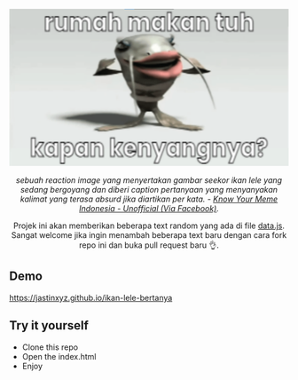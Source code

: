 <div align="center">

![img](demo.png)

*sebuah reaction image yang menyertakan gambar seekor ikan lele yang sedang bergoyang dan diberi caption pertanyaan  yang menyanyakan  kalimat yang terasa absurd jika diartikan per kata. - [Know Your Meme Indonesia - Unofficial (Via Facebook)](https://web.facebook.com/knowyourmemeID/posts/pfbid088cP1qTte5pK4G8oDRt5zRmpaqzrZoH8y5GN8NZYd4it9XPEwpF1D1ZNiU2S63yQl).*

Projek ini akan memberikan beberapa text random yang ada di file [data.js](https://github.com/JastinXyz/ikan-lele-bertanya/blob/main/data.js). Sangat welcome jika ingin menambah beberapa text baru dengan cara fork repo ini dan buka pull request baru 👌.


</div>

## Demo

https://jastinxyz.github.io/ikan-lele-bertanya

## Try it yourself

- Clone this repo
- Open the index.html
- Enjoy

